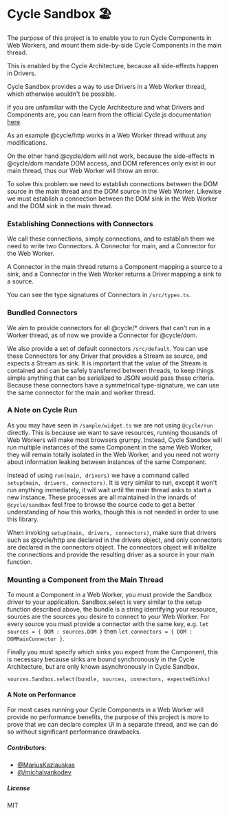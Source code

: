 # Cycle Sandbox 🏖️

The purpose of this project is to enable you to run Cycle Components in Web Workers, and mount them side-by-side Cycle Components in the main thread.

This is enabled by the Cycle Architecture, because all side-effects happen in Drivers.

Cycle Sandbox provides a way to use Drivers in a Web Worker thread, which otherwise wouldn't be possible.

If you are unfamiliar with the Cycle Architecture and what Drivers and Components are, you can learn from the official Cycle.js documentation [here](https://cycle.js.org).

As an example @cycle/http works in a Web Worker thread without any modifications.

On the other hand @cycle/dom will not work, because the side-effects in @cycle/dom mandate DOM access, and DOM references only exist in our main thread, thus our Web Worker will throw an error.

To solve this problem we need to establish connections between the DOM source in the main thread and the DOM source in the Web Worker. Likewise we must establish a connection between the DOM sink in the Web Worker and the DOM sink in the main thread.

### Establishing Connections with Connectors

We call these connections, simply connections, and to establish them we need to write two Connectors.
A Connector for main, and a Connector for the Web Worker.

A Connector in the main thread returns a Component mapping a source to a sink, and a Connector in the Web Worker returns a Driver mapping a sink to a source.

You can see the type signatures of Connectors in ```/src/types.ts```.

### Bundled Connectors

We aim to provide connectors for all @cycle/* drivers that can't run in a Worker thread, as of now we provide a Connector for @cycle/dom.

We also provide a set of default connectors ```/src/default```. You can use these Connectors for any Driver that provides a Stream as source, and expects a Stream as sink. It is important that the value of the Stream is contained and can be safely transferred between threads, to keep things simple anything that can be serialized to JSON would pass these criteria. Because these connectors have a symmetrical type-signature, we can use the same connector for the main and worker thread.

### A Note on Cycle Run

As you may have seen in ```/sample/widget.ts``` we are not using ```@cycle/run``` directly. This is because we want to save resources, running thousands of Web Workers will make most browsers grumpy. Instead, Cycle Sandbox will run multiple instances of the same Component in the same Web Worker, they will remain totally isolated in the Web Worker, and you need not worry about information leaking between instances of the same Component.

Instead of using ```run(main, drivers)``` we have a command called ```setup(main, drivers, connectors)```. It is very similar to run, except it won't run anything immediately, it will wait until the main thread asks to start a new instance. These processes are all maintained in the innards of ```@cycle/sandbox``` feel free to browse the source code to get a better understanding of how this works, though this is not needed in order to use this library.

When invoking ```setup(main, drivers, connectors)```, make sure that drivers such as @cycle/http are declared in the drivers object, and only connectors are declared in the connectors object. The connectors object will initialize the connections and provide the resulting driver as a source in your main function.

### Mounting a Component from the Main Thread

To mount a Component in a Web Worker, you must provide the Sandbox driver to your application.
Sandbox.select is very similar to the setup function described above, the bundle is a string identifying your resource, sources are the sources you desire to connect to your Web Worker. For every source you must provide a connector with the same key, e.g. ```let sources = { DOM : sources.DOM }``` then ```let connectors = { DOM : DOMMainConnector }```.

Finally you must specify which sinks you expect from the Component, this is necessary because sinks are bound synchronously in the Cycle Architecture, but are only known asynchronously in Cycle Sandbox.

```sources.Sandbox.select(bundle, sources, connectors, expectedSinks)```

#### A Note on Performance

For most cases running your Cycle Components in a Web Worker will provide no performance benefits, the purpose of this project is more to prove that we can declare complex UI in a separate thread, and we can do so without significant performance drawbacks.


##### Contributors:
- [@MariusKazlauskas](https://github.com/MariusKazlauskas)
- [@/michalvankodev](https://github.com/michalvankodev)

##### License

MIT